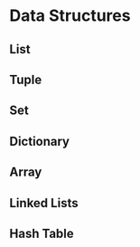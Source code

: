 # Data Structures

## List

## Tuple

## Set

## Dictionary

## Array

## Linked Lists

## Hash Table

